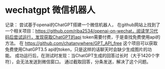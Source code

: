 #  wechatgpt 微信机器人
记录：
尝试基于openai的ChatGPT搭建一个微信机器人，
在github网站上找到了一个相关项目：https://github.com/riba2534/openai-on-wechat，阅读学习代码后尝试运行，发现获取ChatGPT的api token需要付费，于是查找免费使用api的方法。
在 https://github.com/chatanywhere/GPT_API_free 这个项目可以获取免费使用ChatGPT3.5 api的token，只是这样的话聊天时会缺少生成图片的功能。
成功运行后，在测试时发现：当ChatGPT生成的回答过长时（大于1420个字符），会无法发送到微信窗口。
通过截取回答，分条发送，解决了这个问题。
